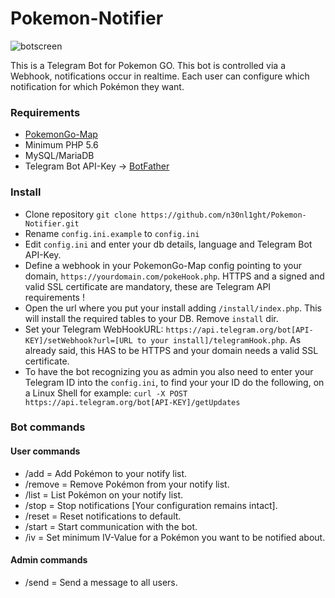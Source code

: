 # Pokemon-Notifier
![botscreen](https://cloud.githubusercontent.com/assets/15847494/18670917/5253eaf2-7f42-11e6-8114-118b6cc551e7.JPG)

This is a Telegram Bot for Pokemon GO.
This bot is controlled via a Webhook, notifications occur in realtime.
Each user can configure which notification for which Pokémon they want.

### Requirements
- [PokemonGo-Map](https://github.com/n30nl1ght/PokemonGo-Map)
- Minimum PHP 5.6
- MySQL/MariaDB
- Telegram Bot API-Key -> [BotFather](https://telegram.me/botfather)

### Install
- Clone repository ```git clone https://github.com/n30nl1ght/Pokemon-Notifier.git```
- Rename ```config.ini.example``` to ```config.ini```
- Edit ```config.ini``` and enter your db details, language and Telegram Bot API-Key.
- Define a webhook in your PokemonGo-Map config pointing to your domain, ```https://yourdomain.com/pokeHook.php```.
  HTTPS and a signed and valid SSL certificate are mandatory, these are Telegram API requirements !
- Open the url where you put your install adding ```/install/index.php```. This will install the required tables to your DB. Remove ```install``` dir.
- Set your Telegram WebHookURL:
  ```https://api.telegram.org/bot[API-KEY]/setWebhook?url=[URL to your install]/telegramHook.php```.
  As already said, this HAS to be HTTPS and your domain needs a valid SSL certificate.
- To have the bot recognizing you as admin you also need to enter your Telegram ID into the ```config.ini```, to find your your ID do the following, on a Linux Shell for example:
  ```curl -X POST https://api.telegram.org/bot[API-KEY]/getUpdates```

### Bot commands
#### User commands
- /add		= Add Pokémon to your notify list.
- /remove	= Remove Pokémon from your notify list.
- /list		= List Pokémon on your notify list.
- /stop		= Stop notifications [Your configuration remains intact].
- /reset	= Reset notifications to default.
- /start	= Start communication with the bot.
- /iv		= Set minimum IV-Value for a Pokémon you want to be notified about.

#### Admin commands
- /send		= Send a message to all users.
